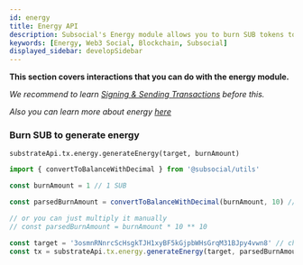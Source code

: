 ```yaml
---
id: energy
title: Energy API
description: Subsocial's Energy module allows you to burn SUB tokens to create energy. You can use energy to sponsor transactions for your users, and lower transaction fees.
keywords: [Energy, Web3 Social, Blockchain, Subsocial]
displayed_sidebar: developSidebar
---
```


<head>
  <title>Using Subsocial's Energy System | SDK Guide</title>
</head>

**This section covers interactions that you can do with the energy module.**

*We recommend to learn [Signing & Sending Transactions](https://docs.subsocial.network/docs/develop/sdk/transactions) before this.*

*Also you can learn more about energy [here](/docs/develop/concepts/sponsored/energy.md)*

### Burn SUB to generate energy

```
substrateApi.tx.energy.generateEnergy(target, burnAmount)
```

```typescript
import { convertToBalanceWithDecimal } from '@subsocial/utils'

const burnAmount = 1 // 1 SUB

const parsedBurnAmount = convertToBalanceWithDecimal(burnAmount, 10) // SUB token uses 10 decimals, SOON (testnet) uses 12 decimals

// or you can just multiply it manually
// const parsedBurnAmount = burnAmount * 10 ** 10

const target = '3osmnRNnrcScHsgkTJH1xyBF5kGjpbWHsGrqM31BJpy4vwn8' // change it to target account
const tx = substrateApi.tx.energy.generateEnergy(target, parsedBurnAmount.toString())
```
